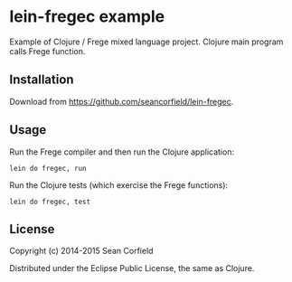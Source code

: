 # lein-fregec example

Example of Clojure / Frege mixed language project. Clojure main program calls Frege function.

## Installation

Download from https://github.com/seancorfield/lein-fregec.

## Usage

Run the Frege compiler and then run the Clojure application:

    lein do fregec, run

Run the Clojure tests (which exercise the Frege functions):

    lein do fregec, test

## License

Copyright (c) 2014-2015 Sean Corfield

Distributed under the Eclipse Public License, the same as Clojure.

